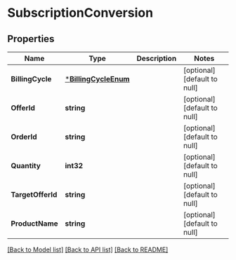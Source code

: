 # SubscriptionConversion

## Properties
Name | Type | Description | Notes
------------ | ------------- | ------------- | -------------
**BillingCycle** | [***BillingCycleEnum**](BillingCycleEnum.md) |  | [optional] [default to null]
**OfferId** | **string** |  | [optional] [default to null]
**OrderId** | **string** |  | [optional] [default to null]
**Quantity** | **int32** |  | [optional] [default to null]
**TargetOfferId** | **string** |  | [optional] [default to null]
**ProductName** | **string** |  | [optional] [default to null]

[[Back to Model list]](../README.md#documentation-for-models) [[Back to API list]](../README.md#documentation-for-api-endpoints) [[Back to README]](../README.md)

